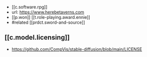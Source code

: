 
- [[c.software.rpg]]
- url: https://www.herebetaverns.com
- [[p.won]] [[t.role-playing.award.ennie]]
- #related [[prdct.sword-and-source]]

## [[c.model.licensing]]

- https://github.com/CompVis/stable-diffusion/blob/main/LICENSE